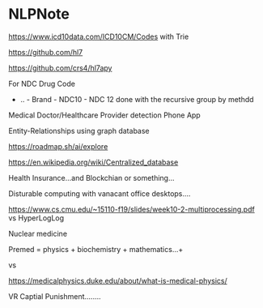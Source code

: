 # NLPNote

https://www.icd10data.com/ICD10CM/Codes with Trie

https://github.com/hl7

https://github.com/crs4/hl7apy

For NDC Drug Code
- ..  - Brand - NDC10 - NDC 12 done with the recursive group by methdd

Medical Doctor/Healthcare Provider detection Phone App

Entity-Relationships using graph database

https://roadmap.sh/ai/explore

https://en.wikipedia.org/wiki/Centralized_database

Health Insurance...and Blockchian or something...

Disturable computing with vanacant office desktops....

https://www.cs.cmu.edu/~15110-f19/slides/week10-2-multiprocessing.pdf vs HyperLogLog


Nuclear medicine

Premed = physics + biochemistry + mathematics...+ 

vs 

https://medicalphysics.duke.edu/about/what-is-medical-physics/


VR Captial Punishment........
